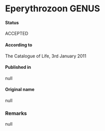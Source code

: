 # Eperythrozoon GENUS

#### Status
ACCEPTED

#### According to
The Catalogue of Life, 3rd January 2011

#### Published in
null

#### Original name
null

### Remarks
null